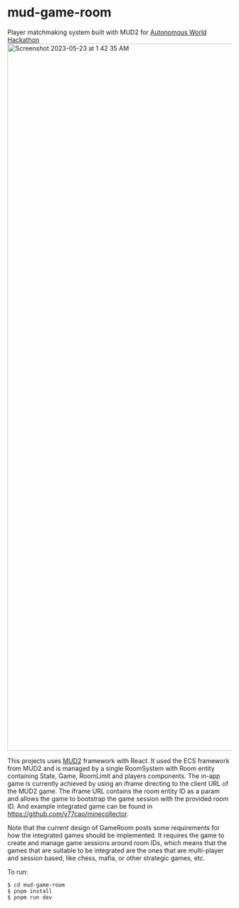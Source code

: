 # mud-game-room
Player matchmaking system built with MUD2 for [Autonomous World Hackathon](https://ethglobal.com/showcase/mud-game-room-yu1io)
<img width="1585" alt="Screenshot 2023-05-23 at 1 42 35 AM" src="https://github.com/y77cao/mud-game-room/assets/16827269/28d83389-bc41-4f60-9726-b9a4bae62f15">

This projects uses [MUD2](https://mud.dev/) framework with React. It used the ECS framework from MUD2 and is managed by a single RoomSystem with Room entity containing State, Game, RoomLimit and players components. The in-app game is currently achieved by using an iframe directing to the client URL of the MUD2 game. The iframe URL contains the room entity ID as a param and allows the game to bootstrap the game session with the provided room ID. And example integrated game can be found in https://github.com/y77cao/minecollector.

Note that the current design of GameRoom posts some requirements for how the integrated games should be implemented. It requires the game to create and manage game sessions around room IDs, which means that the games that are suitable to be integrated are the ones that are multi-player and session based, like chess, mafia, or other strategic games, etc.

To run:
```
$ cd mud-game-room
$ pnpm install
$ pnpm run dev
```
